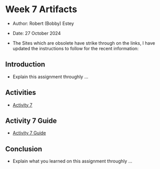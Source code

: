 # Week 7 Artifacts

- Author:  Robert (Bobby) Estey
- Date:  27 October 2024

- The Sites which are obsolete have strike through on the links, I have updated the instructions to follow for the recent information:

## Introduction

- Explain this assignment throughly ...

## Activities

- [Activity 7](activity7.md)

## Activity 7 Guide

- [Activity 7 Guide](https://mygcuedu6961.sharepoint.com/:w:/r/sites/CSETGuides/CST/CST-391/CST-391-RS-Activity7Guide.docx?d=wc54ceed8b3b44f609b81c1a3ad30f708&csf=1&web=1&e=4rLW9P)

## Conclusion

- Explain what you learned on this assignment throughly ...
